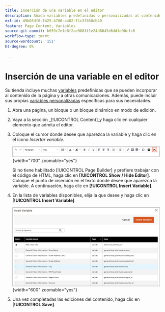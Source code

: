 ```yaml
---
title: Inserción de una variable en el editor
description: Añada variables predefinidas o personalizadas al contenido en el editor WYSIWYG.
exl-id: 49b05df0-f425-4706-a402-f1c3f868cb49
feature: Page Content, Variables
source-git-commit: b659c7e1e8f2ae9883f1e24d8045d6dd1e90cfc0
workflow-type: tm+mt
source-wordcount: '151'
ht-degree: 0%

---
```


# Inserción de una variable en el editor

Su tienda incluye muchas [variables](../systems/variables-predefined.md) predefinidas que se pueden incorporar al contenido de la página y a otras comunicaciones. Además, puede incluir sus propias [variables personalizadas](../systems/variables-custom.md) específicas para sus necesidades.

1. Abra una página, un bloque o un bloque dinámico en modo de edición.

1. Vaya a la sección _[!UICONTROL Content]_y haga clic en cualquier elemento que admita el editor.

1. Coloque el cursor donde desee que aparezca la variable y haga clic en el icono _Insertar variable_.

   ![Barra de herramientas del editor - Insertar variable](./assets/editor-toolbar-variable-button.png){width="700" zoomable="yes"}

   Si no tiene habilitado [!UICONTROL Page Builder] y prefiere trabajar con el código de HTML, haga clic en **[!UICONTROL Show / Hide Editor]**. Coloque el punto de inserción en el texto donde desee que aparezca la variable. A continuación, haga clic en **[!UICONTROL Insert Variable]**.

1. En la lista de variables disponibles, elija la que desee y haga clic en **[!UICONTROL Insert Variable]**.

   ![Insertar página de variable](./assets/content-insert-variable.png){width="600" zoomable="yes"}

1. Una vez completadas las ediciones del contenido, haga clic en **[!UICONTROL Save]**.
